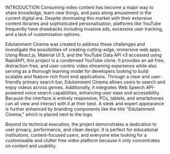 INTRODUCTION 
Consuming video content has become a major way to share knowledge, learn 
new things, and pass along amusement in the current digital era. Despite 
dominating this market with their extensive content libraries and sophisticated 
personalisation, platforms like YouTube frequently have drawbacks including 
invasive ads, excessive user tracking, and a lack of customisation options. 
 
Edutainment Cinema was created to address these challenges and investigate the 
possibilities of creating cutting-edge, immersive web apps. Using React.js, 
Material UI 5, and the YouTube Data API v3 accessed using RapidAPI, this 
project is a condensed YouTube clone. It provides an ad-free, distraction-free, 
and user-centric video streaming experience while also serving as a thorough 
learning model for developers looking to build scalable and feature-rich front
end applications. 
Through a clear and user-friendly primary search bar, Edutainment Cinema 
allows users to search and enjoy videos across genres. Additionally, it integrates 
Web Speech API-powered voice search capabilities, enhancing user ease and 
accessibility. Because the interface is entirely responsive, PCs, tablets, and 
smartphones can all view and interact with it at their best. A sleek and expert 
appearance is further enhanced by branding components like the title 
"Edutainment Cinema," which is placed next to the logo. 
 
Beyond its technical execution, the project demonstrates a dedication to user 
privacy, performance, and clean design. It is perfect for educational institutions, 
content-focused users, and everyone else looking for a customisable and clutter
free video platform because it only concentrates on content and usability. 
 
